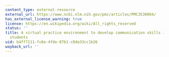```yaml
---
content_type: external-resource
external_url: https://www.ncbi.nlm.nih.gov/pmc/articles/PMC3530064/
has_external_license_warning: true
license: https://en.wikipedia.org/wiki/All_rights_reserved
status: ''
title: A virtual practice environment to develop communication skills in pharmacy
  students
uid: b4ff7111-fc6e-4fde-87b1-c0da33cc1b26
wayback_url: ''
---
```

